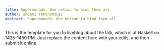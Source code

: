 ```yaml
---
title: Supermonads: One notion to bind them all
author: whoami (Anonymous)
abstract: Supermonads: One notion to bind them all
---
```


This is the template for you to liveblog about the talk,
which is at Haskell on 1425-1450 PM.  Just replace the content here
with your edits, and then submit it online.
